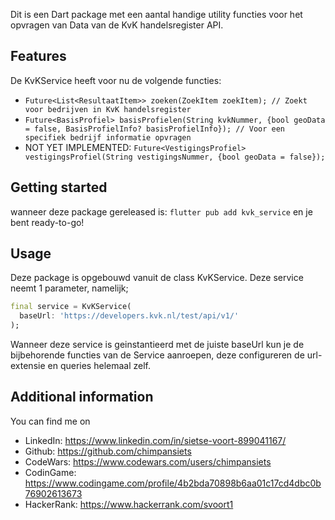 <!-- 
Dit is een Dart package met een aantal handige utility functies voor het opvragen van Data van de KvK handelsregister API.
-->

Dit is een Dart package met een aantal handige utility functies voor het opvragen van Data van de KvK handelsregister API.

## Features

De KvKService heeft voor nu de volgende functies:
- `Future<List<ResultaatItem>> zoeken(ZoekItem zoekItem); // Zoekt voor bedrijven in KvK handelsregister`
- `Future<BasisProfiel> basisProfielen(String kvkNummer, {bool geoData = false, BasisProfielInfo? basisProfielInfo}); // Voor een specifiek bedrijf informatie opvragen`
- NOT YET IMPLEMENTED: `Future<VestigingsProfiel> vestigingsProfiel(String vestigingsNummer, {bool geoData = false});`

## Getting started

wanneer deze package gereleased is:
`flutter pub add kvk_service`
en je bent ready-to-go!

## Usage

Deze package is opgebouwd vanuit de class KvKService. Deze service neemt 1 parameter, namelijk;
```dart
final service = KvKService(
  baseUrl: 'https://developers.kvk.nl/test/api/v1/'
);
```

Wanneer deze service is geinstantieerd met de juiste baseUrl kun je de bijbehorende functies van de Service aanroepen, deze configureren de url-extensie en queries helemaal zelf.

## Additional information

You can find me on
- LinkedIn: https://www.linkedin.com/in/sietse-voort-899041167/
- Github: https://github.com/chimpansiets
- CodeWars: https://www.codewars.com/users/chimpansiets
- CodinGame: https://www.codingame.com/profile/4b2bda70898b6aa01c17cd4dbc0b76902613673
- HackerRank: https://www.hackerrank.com/svoort1
